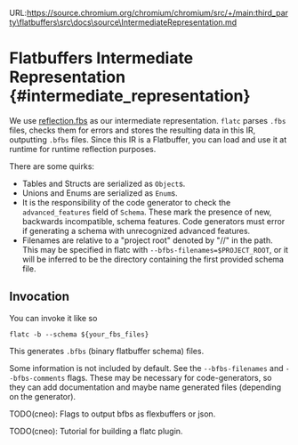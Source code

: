 URL:https://source.chromium.org/chromium/chromium/src/+/main:third_party\flatbuffers\src\docs\source\IntermediateRepresentation.md
# Flatbuffers Intermediate Representation {#intermediate_representation}

We use [reflection.fbs](https://github.com/google/flatbuffers/blob/master/reflection/reflection.fbs)
as our intermediate representation. `flatc` parses `.fbs` files, checks them for
errors and stores the resulting data in this IR, outputting `.bfbs` files.
Since this IR is a Flatbuffer, you can load and use it at runtime for runtime
reflection purposes.

There are some quirks: 
- Tables and Structs are serialized as `Object`s.
- Unions and Enums are serialized as `Enum`s.
- It is the responsibility of the code generator to check the `advanced_features`
  field of `Schema`. These mark the presence of new, backwards incompatible,
  schema features. Code generators must error if generating a schema with
  unrecognized advanced features.
- Filenames are relative to a "project root" denoted by "//" in the path. This
  may be specified in flatc with `--bfbs-filenames=$PROJECT_ROOT`, or it will be
  inferred to be the directory containing the first provided schema file.


## Invocation 
You can invoke it like so
```{.sh}
flatc -b --schema ${your_fbs_files}
```
This generates `.bfbs` (binary flatbuffer schema) files.

Some information is not included by default. See the `--bfbs-filenames` and
`--bfbs-comments` flags. These may be necessary for code-generators, so they can
add documentation and maybe name generated files (depending on the generator).


TODO(cneo): Flags to output bfbs as flexbuffers or json.

TODO(cneo): Tutorial for building a flatc plugin.
